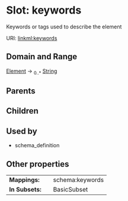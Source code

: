 
# Slot: keywords


Keywords or tags used to describe the element

URI: [linkml:keywords](https://w3id.org/linkml/keywords)


## Domain and Range

[Element](Element.md) &#8594;  <sub>0..\*</sub> [String](types/String.md)

## Parents


## Children


## Used by

 * schema_definition

## Other properties

|  |  |  |
| --- | --- | --- |
| **Mappings:** | | schema:keywords |
| **In Subsets:** | | BasicSubset |

